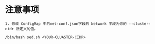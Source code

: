# 注意事项
```text
1. 修改 ConfigMap 中的net-conf.json字段的 Network 字段为你的 --cluster-cidr 所定义的值。
```

```shell
/bin/bash sed.sh <YOUR-CLUASTER-CIDR>
```
